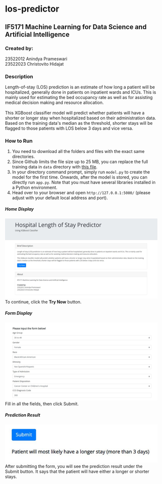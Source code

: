 # los-predictor

## **IF5171 Machine Learning for Data Science and Artificial Intelligence** ##

### **Created by:** ###
23522012 Anindya Prameswari <br>
23522023 Christovito Hidajat

### **Description** ###
Length-of-stay (LOS) prediction is an estimate of how long a patient will be hospitalized, generally done in patients on inpatient wards and ICUs. This is mainly used for estimating the bed occupancy rate as well as for assisting medical decision making and resource allocation.<br>
<br>
This XGBoost classifier model will predict whether patients will have a shorter or longer stay when hospitalized based on their administration data. Based on the training data's median as the threshold, shorter stays will be flagged to those patients with LOS below 3 days and vice versa.

### **How to Run** ###
1. You need to download all the folders and files with the exact same directories.
2. Since Github limits the file size up to 25 MB, you can replace the full training data in `data` directory with [this file](https://drive.google.com/file/d/1koU_GSKNj2K39_RdrMqHVXt2riMB15DE/view?usp=sharing).
3. In your directory command prompt, simply run ```model.py``` to create the model for the first time. Onwards, after the model is stored, you can directly run ```app.py```. Note that you must have several libraries installed in a Python environment.
4. Head over to your browser and open `http://127.0.0.1:5000/` (please adjust with your default local address and port).

##### **Home Display** #####
![home](img/home.JPG)
To continue, click the **Try Now** button.

##### **Form Display** #####
![form](img/form.JPG)
Fill in all the fields, then click Submit.

##### **Prediction Result** #####
![prediction](img/prediction.JPG)<br>
After submitting the form, you will see the prediction result under the Submit button. It says that the patient will have either a longer or shorter stays.
